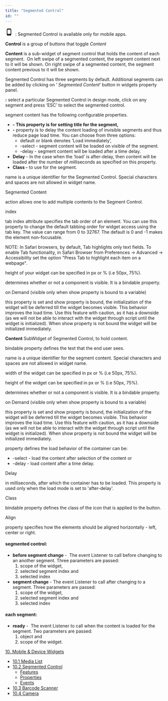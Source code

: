 ```yaml
---
title: "Segmented Control"
id: ""
---
```


![](../assets/phone.png)  : Segmented Control is available only for mobile apps.

**Control** is a group of buttons that toggle _Content_

**Content** is a sub-widget of segment control that holds the content of each segment.  On left swipe of a segmented content, the segment content next to it will be shown. On right swipe of a segmented content, the segment content previous to it will be shown.

Segmented Control has three segments by default. Additional segments can be added by clicking on ‘ _Segmented Content_’ button in widgets property panel.

**:** select a particular Segmented Control in design mode, click on any segment and press ‘ESC’ to select the segmented control.

segment content has the following configurable properties.

- **\- This property is for setting title for the segment,**
- **\-** property is to delay the content loading of invisible segments and thus reduce page load time. You can choose from three options:
    - default or blank denotes ‘Load immediately’,  
    - \-select - segment content will be loaded on visible of the segment. 
    - \-delay - segment content will be loaded after a time delay.
- **Delay** \- In the case when the ‘load’ is after-delay, then content will be loaded after the number of milliseconds as specified on this property.
- **Class -** to use for the segment.

name is a unique identifier for the Segmented Control. Special characters and spaces are not allowed in widget name.

Segmented Content

action allows one to add multiple contents to the Segment Control.

index

tab index attribute specifies the tab order of an element. You can use this property to change the default tabbing order for widget access using the tab key. The value can range from 0 to 32767. The default is 0 and -1 makes the element non-focusable.

NOTE: In Safari browsers, by default, Tab highlights only text fields. To enable Tab functionality, in Safari Browser from Preferences -> Advanced -> Accessibility set the option "Press Tab to highlight each item on a webpage".

height of your widget can be specified in px or % (i.e 50px, 75%).

determines whether or not a component is visible. It is a bindable property.

on Demand (visible only when show property is bound to a variable)

this property is set and show property is bound, the initialization of the widget will be deferred till the widget becomes visible. This behavior improves the load time. Use this feature with caution, as it has a downside (as we will not be able to interact with the widget through script until the widget is initialized). When show property is not bound the widget will be initialized immediately.

**Content** SubWidget of Segmented Control, to hold content.

bindable property defines the text that the end user sees.

name is a unique identifier for the segment content. Special characters and spaces are not allowed in widget name.

width of the widget can be specified in px or % (i.e 50px, 75%).

height of the widget can be specified in px or % (i.e 50px, 75%).

determines whether or not a component is visible. It is a bindable property.

on Demand (visible only when show property is bound to a variable)

this property is set and show property is bound, the initialization of the widget will be deferred till the widget becomes visible. This behavior improves the load time. Use this feature with caution, as it has a downside (as we will not be able to interact with the widget through script until the widget is initialized). When show property is not bound the widget will be initialized immediately.

property defines the load behavior of the container can be:

- \-select - load the content after selection of the content or
- \-delay - load content after a time delay.

Delay

in milliseconds, after which the container has to be loaded. This property is used only when the load mode is set to 'after-delay'.

Class

bindable property defines the class of the icon that is applied to the button.

Align

property specifies how the elements should be aligned horizontally - left, center or right.

#### segmented control:

- **before segment change** -  The event Listener to call before changing to an another segment. Three parameters are passed:
    1. scope of the widget,
    2. selected segment index and
    3. selected index
- **segment change** - The event Listener to call after changing to a segment. Three parameters are passed:
    1. scope of the widget,
    2. selected segment index and
    3. selected index

#### each segment:

- **ready** -  The event Listener to call when the content is loaded for the segment. Two parameters are passed:
    1. object and
    2. scope of the widget.

[10\. Mobile & Device Widgets](/learn/app-development/widgets/widget-library/#mobile)

- [10.1 Media List](/learn/app-development/widgets/mobile-widgets/media-list/)
- [10.2 Segmented Control](/learn/app-development/widgets/mobile-widgets/segmented-control/)
    - [Features](#features)
    - [Properties](#properties)
    - [Events](#events)
- [10.3 Barcode Scanner](/learn/app-development/widgets/mobile-widgets/barcode-scanner/)
- [10.4 Camera](/learn/app-development/widgets/mobile-widgets/camera/)
